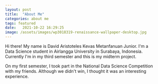 ```yaml
---
layout: post
title:  "About Me"
categories: about me
tags: featured
date:   2021-10-22 16:29:25
image: /assets/images/wp3018319-renaissance-wallpaper-desktop.jpg
---
```

Hi there! My name is David Aristoteles Kevas Metanfanuan Junior. I'm a Data Science student in Airlangga University in Surabaya, Indonesia. Currently I'm in my third semester and this is my midterm project. 

On my first semester, I took part in the National Data Science Competition with my friends. Although we didn't win, I thought it was an interesting experience. 

